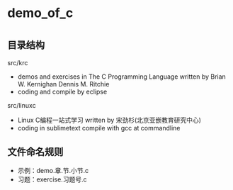 
<h1>demo_of_c<h1>
<h2>目录结构</h2>
<p>
	src/krc <br />
	<ul>
		<li>demos and exercises in The C Programming Language written by Brian W. Kernighan Dennis M. Ritchie</li>
		<li>coding and compile by eclipse</li>
	</ul>
</p>

<p>
	src/linuxc <br />
	<ul>
		<li>Linux C编程一站式学习 written by 宋劲杉(北京亚嵌教育研究中心)</li>
		<li>coding in sublimetext compile with gcc at commandline</li>
	</ul>
</p>

<h2>文件命名规则</h2>	
	<ul>
		<li>示例：demo.章.节.小节.c</li>
		<li>习题：exercise.习题号.c</li>
	</ul>

